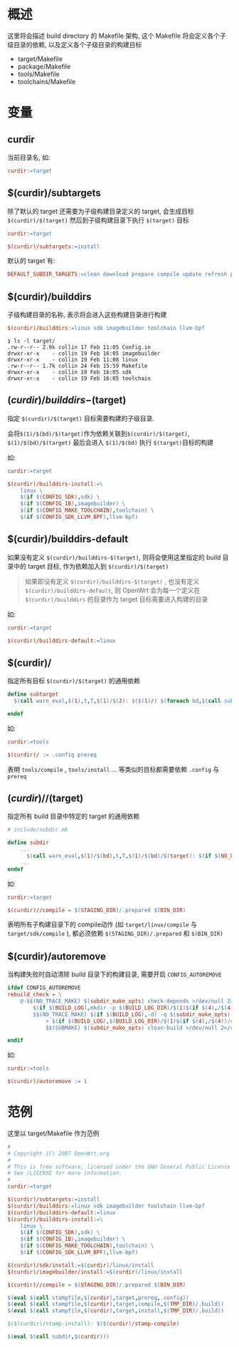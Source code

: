 # 概述

这里将会描述 build directory 的 Makefile 架构, 这个 Makefile 将会定义各个子级目录的依赖, 以及定义各个子级目录的构建目标

- target/Makefile
- package/Makefile
- tools/Makefile
- toolchains/Makefile

# 变量

## curdir

当前目录名, 如:

```makefile
curdir:=target
```

## $(curdir)/subtargets

除了默认的 target 还需要为子级构建目录定义的 target, 会生成目标 `$(curdir)/$(target)` 然后到子级构建目录下执行 `$(target)` 目标

```makefile
curdir:=target

$(curdir)/subtargets:=install
```

默认的 target 有:

```makefile
DEFAULT_SUBDIR_TARGETS:=clean download prepare compile update refresh prereq dist distcheck configure check check-depends
```

## $(curdir)/builddirs

子级构建目录的名称, 表示将会进入这些构建目录进行构建

```makefile
$(curdir)/builddirs:=linux sdk imagebuilder toolchain llvm-bpf
```

```shell
❯ ls -l target/
.rw-r--r-- 2.9k collin 17 Feb 11:05 Config.in
drwxr-xr-x    - collin 19 Feb 16:05 imagebuilder
drwxr-xr-x    - collin 19 Feb 11:08 linux
.rw-r--r-- 1.7k collin 24 Feb 15:59 Makefile
drwxr-xr-x    - collin 19 Feb 16:05 sdk
drwxr-xr-x    - collin 19 Feb 16:05 toolchain
```

## $(curdir)/builddirs-$(target)

指定 `$(curdir)/$(target)` 目标需要构建的子级目录.

会将`$(1)/$(bd)/$(target)`作为依赖关联到`$(curdir)/$(target)`, `$(1)/$(bd)/$(target)` 最后会进入 `$(1)/$(bd)` 执行 `$(target)`目标的构建

如:

```makefile
curdir:=target

$(curdir)/builddirs-install:=\
	linux \
	$(if $(CONFIG_SDK),sdk) \
	$(if $(CONFIG_IB),imagebuilder) \
	$(if $(CONFIG_MAKE_TOOLCHAIN),toolchain) \
	$(if $(CONFIG_SDK_LLVM_BPF),llvm-bpf)
```

## $(curdir)/builddirs-default

如果没有定义 `$(curdir)/builddirs-$(target)`, 则将会使用这里指定的 build 目录中的 target 目标, 作为依赖加入到 `$(curdir)/$(target)`

> 如果即没有定义 `$(curdir)/builddirs-$(target)` , 也没有定义 `$(curdir)/builddirs-default`, 
> 则 OpenWrt 会为每一个定义在 `$(curdir)/builddirs` 的目录作为 target 目标需要进入构建的目录

如:

```makefile
curdir:=target

$(curdir)/builddirs-default:=linux
```

## $(curdir)/

指定所有目标 `$(curdir)/$(target)` 的通用依赖

```makefile
define subtarget
  $(call warn_eval,$(1),t,T,$(1)/$(2): $($(1)/) $(foreach bd,$(call subtarget-default,$(1),$(2)),$(1)/$(bd)/$(2)))

endef
```

如:

```makefile
curdir:=tools

$(curdir)/ := .config prereq
```

表明 `tools/compile` , `tools/install` … 等类似的目标都需要依赖 `.config` 与 `prereq`

## $(curdir)//$(target)

指定所有 build 目录中特定的 target 的通用依赖

```makefile
# include/subdir.mk

define subdir
	...
      $(call warn_eval,$(1)/$(bd),t,T,$(1)/$(bd)/$(target): $(if $(NO_DEPS)$(QUILT),,$($(1)/$(bd)/$(target)) $(call $(1)//$(target),$(1)/$(bd))))
    ...
endef
```

如:

```makefile
curdir:=target

$(curdir)//compile = $(STAGING_DIR)/.prepared $(BIN_DIR)
```

表明所有子构建目录下的 compile动作 (如 `target/linux/compile` 与 `target/sdk/compile` ), 都必须依赖 `$(STAGING_DIR)/.prepared` 和  `$(BIN_DIR)`

## $(curdir)/autoremove

当构建失败时自动清除 build 目录下的构建目录, 需要开启 `CONFIG_AUTOREMOVE`

```makefile
ifdef CONFIG_AUTOREMOVE
rebuild_check = \
	@-$$(NO_TRACE_MAKE) $(subdir_make_opts) check-depends >/dev/null 2>/dev/null; \
		$(if $(BUILD_LOG),mkdir -p $(BUILD_LOG_DIR)/$(1)$(if $(4),/$(4));) \
		$$(NO_TRACE_MAKE) $(if $(BUILD_LOG),-d) -q $(subdir_make_opts) .$(if $(3),$(3)-)$(2) \
			> $(if $(BUILD_LOG),$(BUILD_LOG_DIR)/$(1)$(if $(4),/$(4))/check-$(if $(3),$(3)-)$(2).txt,/dev/null) 2>&1 || \
			$$(SUBMAKE) $(subdir_make_opts) clean-build >/dev/null 2>/dev/null

endif
```

如:

```makefile
curdir:=tools

$(curdir)/autoremove := 1
```

# 范例

这里以 target/Makefile 作为范例

```makefile
# 
# Copyright (C) 2007 OpenWrt.org
#
# This is free software, licensed under the GNU General Public License v2.
# See /LICENSE for more information.
#
curdir:=target

$(curdir)/subtargets:=install
$(curdir)/builddirs:=linux sdk imagebuilder toolchain llvm-bpf
$(curdir)/builddirs-default:=linux
$(curdir)/builddirs-install:=\
	linux \
	$(if $(CONFIG_SDK),sdk) \
	$(if $(CONFIG_IB),imagebuilder) \
	$(if $(CONFIG_MAKE_TOOLCHAIN),toolchain) \
	$(if $(CONFIG_SDK_LLVM_BPF),llvm-bpf)

$(curdir)/sdk/install:=$(curdir)/linux/install
$(curdir)/imagebuilder/install:=$(curdir)/linux/install

$(curdir)//compile = $(STAGING_DIR)/.prepared $(BIN_DIR)

$(eval $(call stampfile,$(curdir),target,prereq,.config))
$(eval $(call stampfile,$(curdir),target,compile,$(TMP_DIR)/.build))
$(eval $(call stampfile,$(curdir),target,install,$(TMP_DIR)/.build))

$($(curdir)/stamp-install): $($(curdir)/stamp-compile) 

$(eval $(call subdir,$(curdir)))

```
